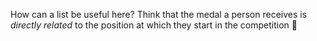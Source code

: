 How can a list be useful here? Think that the medal a person receives is _directly related_ to the position at which they start in the competition :thought_balloon: